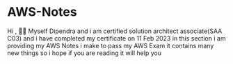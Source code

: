 # AWS-Notes
Hi , 👋👋 Myself Dipendra and i am certified solution architect associate(SAA C03) and i have completed my certificate on 11 Feb 2023 in this section i am providing my AWS Notes i make to pass my AWS Exam it contains many new things so i hope if you are reading it will help you
